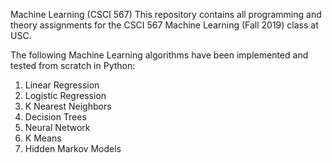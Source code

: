 Machine Learning (CSCI 567)
This repository contains all programming and theory assignments for the CSCI 567 Machine Learning (Fall 2019) class at USC.

The following Machine Learning algorithms have been implemented and tested from scratch in Python:

1. Linear Regression
2. Logistic Regression
3. K Nearest Neighbors
4. Decision Trees
5. Neural Network
6. K Means
7. Hidden Markov Models
